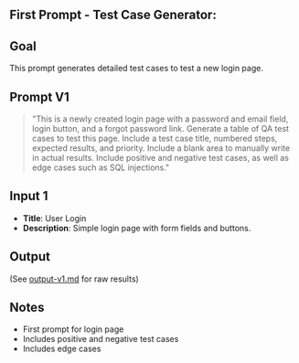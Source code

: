 ## First Prompt - Test Case Generator:

## Goal

This prompt generates detailed test cases to test a new login page.

## Prompt V1

> "This is a newly created login page with a password and email field, login button, and a forgot password link. Generate a table of QA test cases to test this page. Include a test case title, numbered steps, expected results, and priority. Include a blank area to manually write in actual results. Include positive and negative test cases, as well as edge cases such as SQL injections."

## Input 1

- **Title**: User Login
- **Description**: Simple login page with form fields and buttons.

## Output

(See [output-v1.md](output-v1.md) for raw results)

## Notes

- First prompt for login page
- Includes positive and negative test cases
- Includes edge cases
